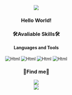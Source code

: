 
<div align="center">
  <img src="https://capsule-render.vercel.app/api?type=waving&color=auto&height=170&section=header&text=SukoJim's-Hub&fontSize=70"/>
  
  ### Hello World! 
  
  
  ### 🛠Avaliable Skills🛠
  #### Languages and Tools
  <div align="center">
  <img alt = "Html" src="https://img.shields.io/badge/Python-3776AB?style=flat-square&logo=Python&logoColor=white"/>
  <img alt = "Html" src="https://img.shields.io/badge/JavaScript-F7DF1E?style=flat-square&logo=JavaScript&logoColor=white"/>
  <img alt = "Html" src="https://img.shields.io/badge/GitHub-181717?style=flat-square&logo=GitHub&logoColor=white"/>
  <img alt = "Html" src="https://img.shields.io/badge/Git-F05032?style=flat-square&logo=Git&logoColor=white"/>
  <div/>
  
  
  
  ### 📨Find me📨
  <div align="center">
  <a href="mailto:tirgh2192@gmail.com"><img src="https://img.shields.io/badge/Gmail-EA4335?style=flat-square&logo=Gmail&logoColor=black"/></a>
  </div>
  <div align = "center">
  <img src = "https://github-readme-stats.vercel.app/api?username=SukoJim&theme=dark&show_icons=true">
  </div>
</div>

